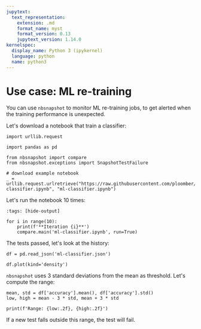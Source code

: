 ```yaml
---
jupytext:
  text_representation:
    extension: .md
    format_name: myst
    format_version: 0.13
    jupytext_version: 1.14.0
kernelspec:
  display_name: Python 3 (ipykernel)
  language: python
  name: python3
---
```


# Use case: ML re-training

You can use `nbsnapshot` to monitor ML re-training jobs, to get alerted when the training performance is unexpected.

Let's download a notebook that train a classifier:

```{code-cell} ipython3
import urllib.request

import pandas as pd

from nbsnapshot import compare
from nbsnapshot.exceptions import SnapshotTestFailure

# download example notebook
_ = urllib.request.urlretrieve("https://raw.githubusercontent.com/ploomber/nbsnapshot/main/examples/ml-classifier.ipynb", "ml-classifier.ipynb")
```

Let's run  the notebook 10 times:

```{code-cell} ipython3
:tags: [hide-output]

for i in range(10):
    print(f'**Iteration {i}**')
    compare.main('ml-classifier.ipynb', run=True)
```

The tests passed, let's look at the history:

```{code-cell} ipython3
df = pd.read_json('ml-classifier.json')
```

```{code-cell} ipython3
df.plot(kind='density')
```

`nbsnapshot` uses 3 standard deviations from the mean as threshold. Let's compute the range:

```{code-cell} ipython3
mean, std = df['accuracy'].mean(), df['accuracy'].std()
low, high = mean - 3 * std, mean + 3 * std
```

```{code-cell} ipython3
print(f'Range: {low:.2f}, {high:.2f}')
```

If a new test falls outside this range, the test will fail.
